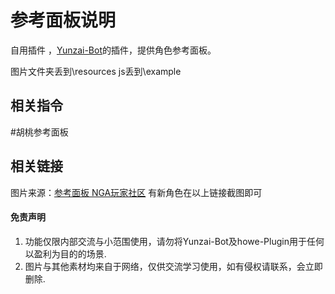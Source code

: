# 参考面板说明

自用插件 ，[Yunzai-Bot](https://github.com/Le-niao/Yunzai-Bot)的插件，提供角色参考面板。

图片文件夹丢到\resources
js丢到\example


## 相关指令 

#胡桃参考面板




## 相关链接

图片来源：[参考面板 NGA玩家社区](https://bbs.nga.cn/read.php?tid=25843014)
有新角色在以上链接截图即可

#### 免责声明
1. 功能仅限内部交流与小范围使用，请勿将Yunzai-Bot及howe-Plugin用于任何以盈利为目的的场景.
2. 图片与其他素材均来自于网络，仅供交流学习使用，如有侵权请联系，会立即删除.
